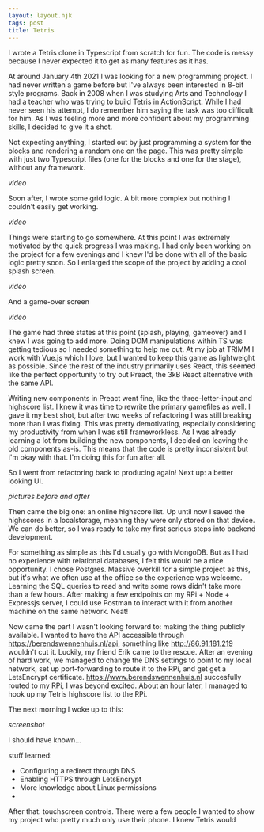 ```yaml
---
layout: layout.njk
tags: post
title: Tetris
---
```


I wrote a Tetris clone in Typescript from scratch for fun. The code is messy because I never expected it to get as many features as it has.  

At around January 4th 2021 I was looking for a new programming project. I had never written a game before but I've always been interested in 8-bit style programs. Back in 2008 when I was studying Arts and Technology I had a teacher who was trying to build Tetris in ActionScript. While I had never seen his attempt, I do remember him saying the task was too difficult for him. As I was feeling more and more confident about my programming skills, I decided to give it a shot. 

Not expecting anything, I started out by just programming a system for the blocks and rendering a random one on the page. This was pretty simple with just two Typescript files (one for the blocks and one for the stage), without any framework. 

*video*

Soon after, I wrote some grid logic. A bit more complex but nothing I couldn't easily get working.

*video*

Things were starting to go somewhere. At this point I was extremely motivated by the quick progress I was making. I had only been working on the project for a few evenings and I knew I'd be done with all of the basic logic pretty soon. So I enlarged the scope of the project by adding a cool splash screen. 

*video*

And a game-over screen

*video*

The game had three states at this point (splash, playing, gameover) and I knew I was going to add more. Doing DOM manipulations within TS was getting tedious so I needed something to help me out. At my job at TRIMM I work with Vue.js which I love, but I wanted to keep this game as lightweight as possible. Since the rest of the industry primarily uses React, this seemed like the perfect opportunity to try out Preact, the 3kB React alternative with the same API. 

Writing new components in Preact went fine, like the three-letter-input and highscore list. I knew it was time to rewrite the primary gamefiles as well. I gave it my best shot, but after two weeks of refactoring I was still breaking more than I was fixing. This was pretty demotivating, especially considering my productivity from when I was still frameworkless. As I was already learning a lot from building the new components, I decided on leaving the old components as-is. This means that the code is pretty inconsistent but I'm okay with that. I'm doing this for fun after all.

So I went from refactoring back to producing again! Next up: a better looking UI.

*pictures before and after*

Then came the big one: an online highscore list. Up until now I saved the highscores in a localstorage, meaning they were only stored on that device. We can do better, so I was ready to take my first serious steps into backend development. 

For something as simple as this I'd usually go with MongoDB. But as I had no experience with relational databases, I felt this would be a nice opportunity. I chose Postgres. Massive overkill for a simple project as this, but it's what we often use at the office so the experience was welcome. Learning the SQL queries to read and write some rows didn't take more than a few hours. After making a few endpoints on my RPi + Node + Expressjs server, I could use Postman to interact with it from another machine on the same network. Neat!

Now came the part I wasn't looking forward to: making the thing publicly available. I wanted to have the API accessible through https://berendswennenhuis.nl/api, something like http://86.91.181.219 wouldn't cut it. Luckily, my friend Erik came to the rescue. After an evening of hard work, we managed to change the DNS settings to point to my local network, set up port-forwarding to route it to the RPi, and get get a LetsEncrypt certificate. https://www.berendswennenhuis.nl succesfully routed to my RPi, I was beyond excited. About an hour later, I managed to hook up my Tetris highscore list to the RPi.

The next morning I woke up to this:

*screenshot*

I should have known...




stuff learned:
- Configuring a redirect through DNS
- Enabling HTTPS through LetsEncrypt
- More knowledge about Linux permissions
- 




After that: touchscreen controls. There were a few people I wanted to show my project who pretty much only use their phone. I knew Tetris would 